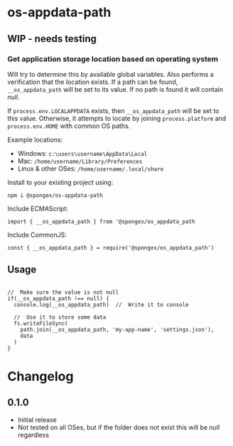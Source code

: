 #  os-appdata-path

## WIP - needs testing

### Get application storage location based on operating system

Will try to determine this by available global variables.
Also performs a verification that the location exists.
If a path can be found, `__os_appdata_path` will be set to its value.
If no path is found it will contain *null*.

If `process.env.LOCALAPPDATA` exists, then `__os_appdata_path` will be set to this value.
Otherwise, it attempts to locate by joining `process.platform` and `process.env.HOME` with common OS paths.

Example locations:
- Windows: `c:\users\username\AppData\Local`
- Mac: `/home/username/Library/Preferences`
- Linux & other OSes: `/home/username/.local/share`

Install to your existing project using:
```
npm i @spongex/os-appdata-path
```

Include ECMAScript:
```
import { __os_appdata_path } from '@spongex/os_appdata_path
```

Include CommonJS:
```
const { __os_appdata_path } = require('@spongex/os_appdata_path')
```

## Usage
```

//  Make sure the value is not null
if(__os_appdata_path !== null) {
  console.log(__os_appdata_path)  //  Write it to console

  //  Use it to store some data
  fs.writeFileSync(
    path.join(__os_appdata_path, 'my-app-name', 'settings.json'),
    data
  )
}
```

# Changelog

## 0.1.0
- Initial release
- Not tested on all OSes, but if the folder does not exist this will be *null* regardless

